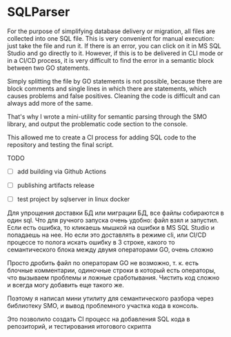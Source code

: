 # SQLParser

For the purpose of simplifying database delivery or migration, all files are collected into one SQL file. This is very convenient for manual execution: just take the file and run it. If there is an error, you can click on it in MS SQL Studio and go directly to it. However, if this is to be delivered in CLI mode or in a CI/CD process, it is very difficult to find the error in a semantic block between two GO statements.

Simply splitting the file by GO statements is not possible, because there are block comments and single lines in which there are statements, which causes problems and false positives. Cleaning the code is difficult and can always add more of the same.

That's why I wrote a mini-utility for semantic parsing through the SMO library, and output the problematic code section to the console.

This allowed me to create a CI process for adding SQL code to the repository and testing the final script.

TODO
- [ ] add building via Github Actions
- [ ] publishing artifacts release
- [ ] test project by sqlserver in linux docker



Для упрощения доставки БД или миграции БД, все файлы собираются в один  sql.
Что для ручного запуска очень удобно: файл взял и запустил. Если есть ошибка, то кликаешь мышкой на ошибки в MS SQL Studio и попадаешь на нее. Но если это доставлять в режиме cli, или CI/CD процессе то полога искать ошибку в 3 строке, какого то семантического блока между двумя операторами GO, очень сложно

Просто дробить файл по операторам GO не возможно, т. к. есть блочные комментарии, одиночные строки  в который есть операторы, что вызываем проблемы и ложные сработывания. Чистить код сложно и всегда могу добавить еще такого же.

Поэтому я написал мини утилиту для семантического разбора через библиотеку SMO, и вывод проблемного участка кода в консоль.

Это позволило создать CI процесс на добавления SQL кода в репозиторий, и тестирования итогового скрипта